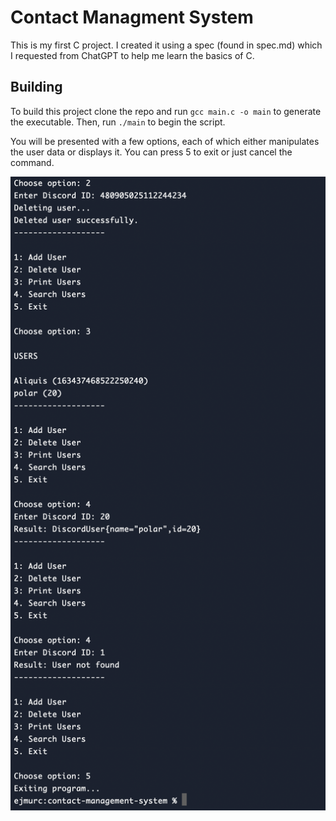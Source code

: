 # Contact Managment System

This is my first C project. I created it using a spec (found in spec.md) which I requested from ChatGPT to help me learn the basics of C.

## Building

To build this project clone the repo and run `gcc main.c -o main` to generate the executable. Then, run `./main` to begin the script.

You will be presented with a few options, each of which either manipulates the user data or displays it. You can press 5 to exit or just cancel the command.

![Project console output example](https://github.com/eliasmurcray/contact-management-system/blob/mainline/gh-example-1.png)

